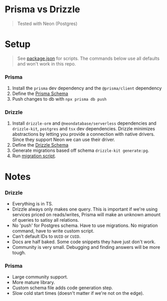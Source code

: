 # Prisma vs Drizzle

> Tested with Neon (Postgres)

# Setup

> See [package.json](./nx/package.json) for scripts. The commands below use all defaults and won't work in this repo.

### Prisma

1. Install the `prisma` dev dependency and the `@prisma/client` dependency
2. Define the [Prisma Schema](./nx/packages/prisma/src/schema.prisma)
3. Push changes to db with `npx prisma db push`

### Drizzle

1. Install `drizzle-orm` and `@neondatabase/serverless` dependencies and `drizzle-kit`, `postgres` and `tsx` dev dependencies. Drizzle minimizes abstractions by letting you provide a connection with native drivers. Since they support Neon we can use their driver.
2. Define the [Drizzle Schema](./nx/packages/drizzle/src/schema.ts)
3. Generate migrations based off schema `drizzle-kit generate:pg`.
4. Run [migration script](./nx/packages//drizzle/src/migrate.ts).

# Notes

### Drizzle

- Everything is in TS.
- Drizzle always only makes one query. This is important if we're using services priced on reads/writes, Prisma will make an unknown amount of queries to satisy all relations.
- No 'push' for Postgres schema. Have to use migrations. No migration command, have to write custom script.
- Can't default IDs to `UUID` or `CUID`.
- Docs are half baked. Some code snippets they have just don't work.
- Community is very small. Debugging and finding answers will be more tough.

### Prisma

- Large community support.
- More mature library.
- Custom schema file adds code generation step.
- Slow cold start times (doesn't matter if we're not on the edge).
